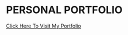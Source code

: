 # PERSONAL PORTFOLIO
<a href=" https://midhu-cse.github.io/personal-portfolio/">Click Here To Visit My Portfolio</a>
